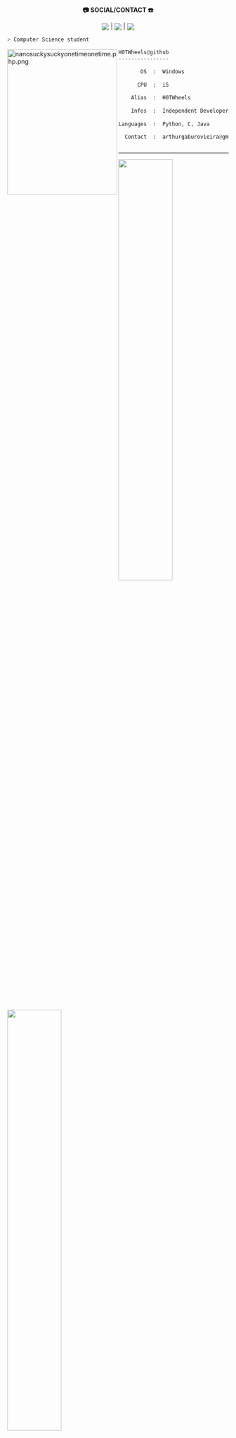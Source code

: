 <p align="center">
  <b>📷 SOCIAL/CONTACT ☎️</b><br></p>
<p align="center"
  <a href="https://discord.gg/54wYBGhdWP"><img src="https://img.shields.io/badge/Discord-7289DA?style=for-the-badge&logo=discord&logoColor=white" align="center" target="_blank"></a>    |   
  <a href="https://github.com/H0TWheels"><img src="https://img.shields.io/badge/GitHub-100000?style=for-the-badge&logo=github&logoColor=white" align="center" target="_blank"></a>    |    
  <a href = "mailto:arthurgaburovieira@gmail.com"><img src="https://img.shields.io/badge/-Gmail-%23333?style=for-the-badge&logo=gmail&logoColor=white" align="center" target="_blank"</a>
  </p>

```bash
> Computer Science student
```

<img src="https://i.pinimg.com/originals/de/54/8b/de548b9e5387b43026381672aa72616d.gif" align="left" alt="nanosuckysuckyonetimeonetime.php.png" width="250" height="330">

```py
H0TWheels@github
----------------

       OS  :  Windows
 
      CPU  :  i5
      
    Alias  :  H0TWheels
    
    Infos  :  Independent Developer
    
Languages  :  Python, C, Java

  Contact  :  arthurgaburovieira@gmail.com
  

```
<hr>

<p align="left">
  <a href="https://plasmonix.github.io">
  <img width="49.5%" src="https://github-readme-stats.vercel.app/api?username=H0TWheels&show_icons=true&theme=dark&hide_border=true" />
    <img width="49.5%" src="https://github-readme-streak-stats.herokuapp.com/?user=H0TWheels&theme=dark&hide_border=true" />
  </a>
</p>

<hr>
